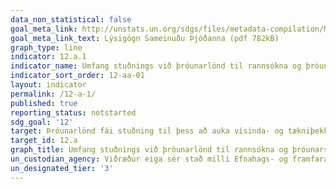 ```yaml
---
data_non_statistical: false
goal_meta_link: http://unstats.un.org/sdgs/files/metadata-compilation/Metadata-Goal-12.pdf
goal_meta_link_text: Lýsigögn Sameinuðu Þjóðanna (pdf 782kB)
graph_type: line
indicator: 12.a.1
indicator_name: Umfang stuðnings við þróunarlönd til rannsókna og þróunarstarfsemi vegna sjálfbærrar neyslu og framleiðslu og umhverfisvænnar tækni.
indicator_sort_order: 12-aa-01
layout: indicator
permalink: /12-a-1/
published: true
reporting_status: notstarted
sdg_goal: '12'
target: Þróunarlönd fái stuðning til þess að auka vísinda- og tækniþekkingu í því skyni að þoka neyslu og framleiðslu í átt til aukinnar sjálfbærni.
target_id: 12.a
graph_title: Umfang stuðnings við þróunarlönd til rannsókna og þróunarstarfsemi vegna sjálfbærrar neyslu og framleiðslu og umhverfisvænnar tækni.
un_custodian_agency: Viðræður eiga sér stað milli Efnahags- og framfarastofnunarinnar (OECD), Umhverfisstofnunar Sameinuðu Þjóðanna (UNEP), Menningarmálastofnunar Sameinuðu Þjóðanna (UNESCO) og Alþjóðabankans (World Bank)
un_designated_tier: '3'
---
```


